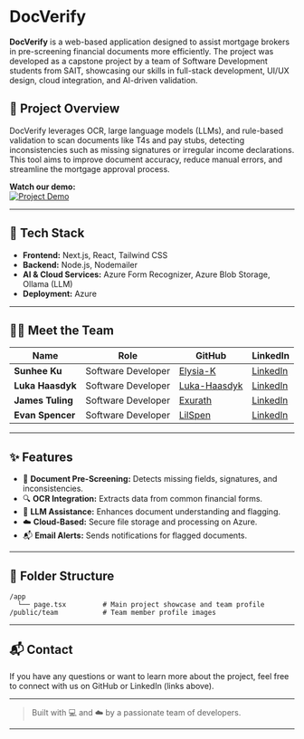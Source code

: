 # DocVerify

**DocVerify** is a web-based application designed to assist mortgage brokers in pre-screening financial documents more efficiently. The project was developed as a capstone project by a team of Software Development students from SAIT, showcasing our skills in full-stack development, UI/UX design, cloud integration, and AI-driven validation.

## 🚀 Project Overview

DocVerify leverages OCR, large language models (LLMs), and rule-based validation to scan documents like T4s and pay stubs, detecting inconsistencies such as missing signatures or irregular income declarations. This tool aims to improve document accuracy, reduce manual errors, and streamline the mortgage approval process.

**Watch our demo:**  
[![Project Demo](https://img.youtube.com/vi/a59QF-VkZMc/0.jpg)](https://www.youtube.com/watch?v=a59QF-VkZMc)

---

## 🔧 Tech Stack

- **Frontend:** Next.js, React, Tailwind CSS  
- **Backend:** Node.js, Nodemailer  
- **AI & Cloud Services:** Azure Form Recognizer, Azure Blob Storage, Ollama (LLM)  
- **Deployment:** Azure

---

## 👨‍💻 Meet the Team

| Name           | Role               | GitHub                                | LinkedIn                                             |
|----------------|--------------------|----------------------------------------|------------------------------------------------------|
| **Sunhee Ku**  | Software Developer | [Elysia-K](https://github.com/Elysia-K) | [LinkedIn](https://www.linkedin.com/in/sunheeku0222) |
| **Luka Haasdyk** | Software Developer | [Luka-Haasdyk](https://github.com/Luka-Haasdyk) | [LinkedIn](https://www.linkedin.com/in/luka-haasdyk-451325294/) |
| **James Tuling** | Software Developer | [Exurath](https://github.com/Exurath) | [LinkedIn](https://www.linkedin.com/in/james-tuling-261a861b6/) |
| **Evan Spencer** | Software Developer | [LilSpen](https://github.com/LilSpen) | [LinkedIn](https://www.linkedin.com/in/evan-spencer-82182b1b8/) |

---

## ✨ Features

- 📄 **Document Pre-Screening:** Detects missing fields, signatures, and inconsistencies.
- 🔍 **OCR Integration:** Extracts data from common financial forms.
- 🧠 **LLM Assistance:** Enhances document understanding and flagging.
- ☁️ **Cloud-Based:** Secure file storage and processing on Azure.
- 📬 **Email Alerts:** Sends notifications for flagged documents.

---

## 📂 Folder Structure

```
/app
  └── page.tsx         # Main project showcase and team profile
/public/team           # Team member profile images
```

---

## 📬 Contact

If you have any questions or want to learn more about the project, feel free to connect with us on GitHub or LinkedIn (links above).

---

> Built with 💻 and ☁️ by a passionate team of developers.

---

